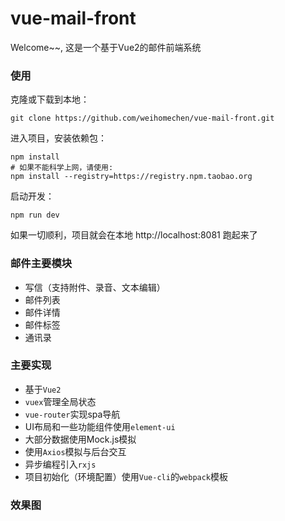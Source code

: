 # vue-mail-front
Welcome~~, 这是一个基于Vue2的邮件前端系统

### 使用
克隆或下载到本地：
```
git clone https://github.com/weihomechen/vue-mail-front.git
```
进入项目，安装依赖包：
```
npm install
# 如果不能科学上网，请使用:
npm install --registry=https://registry.npm.taobao.org
```
启动开发：
```
npm run dev
```
如果一切顺利，项目就会在本地 http://localhost:8081 跑起来了

### 邮件主要模块
- 写信（支持附件、录音、文本编辑）
- 邮件列表
- 邮件详情
- 邮件标签
- 通讯录

### 主要实现
- 基于`Vue2`
- `vuex`管理全局状态
- `vue-router`实现spa导航
- UI布局和一些功能组件使用`element-ui`
- 大部分数据使用Mock.js模拟
- 使用`Axios`模拟与后台交互
- 异步编程引入`rxjs`
- 项目初始化（环境配置）使用`Vue-cli`的`webpack`模板

### 效果图




